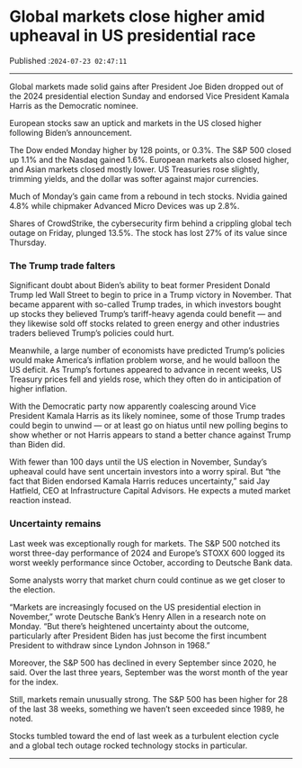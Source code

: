 # Global markets close higher amid upheaval in US presidential race

Published :`2024-07-23 02:47:11`

---

Global markets made solid gains after President Joe Biden dropped out of the 2024 presidential election Sunday and endorsed Vice President Kamala Harris as the Democratic nominee.

European stocks saw an uptick and markets in the US closed higher following Biden’s announcement.

The Dow ended Monday higher by 128 points, or 0.3%. The S&P 500 closed up 1.1% and the Nasdaq gained 1.6%. European markets also closed higher, and Asian markets closed mostly lower. US Treasuries rose slightly, trimming yields, and the dollar was softer against major currencies.

Much of Monday’s gain came from a rebound in tech stocks. Nvidia gained 4.8% while chipmaker Advanced Micro Devices was up 2.8%.

Shares of CrowdStrike, the cybersecurity firm behind a crippling global tech outage on Friday, plunged 13.5%. The stock has lost 27% of its value since Thursday.

### The Trump trade falters

Significant doubt about Biden’s ability to beat former President Donald Trump led Wall Street to begin to price in a Trump victory in November. That became apparent with so-called Trump trades, in which investors bought up stocks they believed Trump’s tariff-heavy agenda could benefit — and they likewise sold off stocks related to green energy and other industries traders believed Trump’s policies could hurt.

Meanwhile, a large number of economists have predicted Trump’s policies would make America’s inflation problem worse, and he would balloon the US deficit. As Trump’s fortunes appeared to advance in recent weeks, US Treasury prices fell and yields rose, which they often do in anticipation of higher inflation.

With the Democratic party now apparently coalescing around Vice President Kamala Harris as its likely nominee, some of those Trump trades could begin to unwind — or at least go on hiatus until new polling begins to show whether or not Harris appears to stand a better chance against Trump than Biden did.

With fewer than 100 days until the US election in November, Sunday’s upheaval could have sent uncertain investors into a worry spiral. But “the fact that Biden endorsed Kamala Harris reduces uncertainty,” said Jay Hatfield, CEO at Infrastructure Capital Advisors. He expects a muted market reaction instead.

### Uncertainty remains

Last week was exceptionally rough for markets. The S&P 500 notched its worst three-day performance of 2024 and Europe’s STOXX 600 logged its worst weekly performance since October, according to Deutsche Bank data.

Some analysts worry that market churn could continue as we get closer to the election.

“Markets are increasingly focused on the US presidential election in November,” wrote Deutsche Bank’s Henry Allen in a research note on Monday. “But there’s heightened uncertainty about the outcome, particularly after President Biden has just become the first incumbent President to withdraw since Lyndon Johnson in 1968.”

Moreover, the S&P 500 has declined in every September since 2020, he said. Over the last three years, September was the worst month of the year for the index.

Still, markets remain unusually strong. The S&P 500 has been higher for 28 of the last 38 weeks, something we haven’t seen exceeded since 1989, he noted.

Stocks tumbled toward the end of last week as a turbulent election cycle and a global tech outage rocked technology stocks in particular.

---

